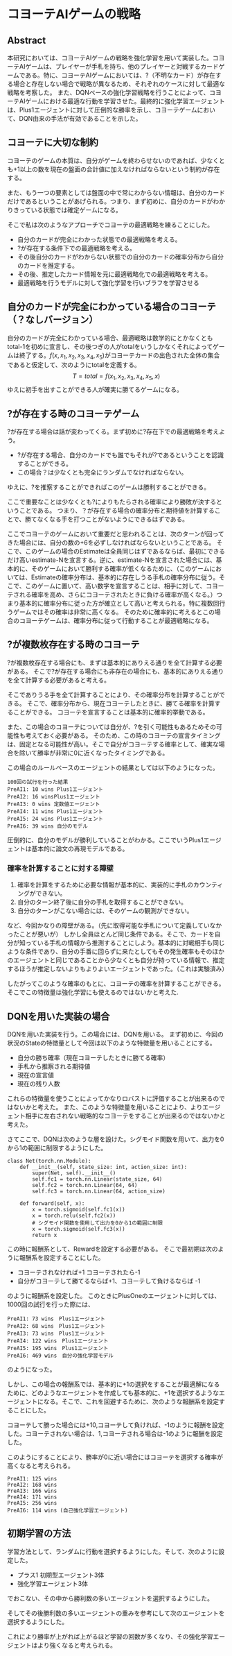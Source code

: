 # コヨーテAIゲームの戦略

## Abstract

本研究においては、コヨーテAIゲームの戦略を強化学習を用いて実装した。コヨーテAIゲームは、プレイヤーが手札を持ち、他のプレイヤーと対戦するカードゲームである。特に、コヨーテAIゲームにおいては、?（不明なカード）が存在する場合と存在しない場合で戦略が異なるため、それぞれのケースに対して最適な戦略を考察した。
また、DQNベースの強化学習戦略を行うことによって、コヨーテAIゲームにおける最適な行動を学習させた。最終的に強化学習エージェントは、Plus1エージェントに対して圧倒的な勝率を示し、コヨーテゲームにおいて、DQN由来の手法が有効であることを示した。

## コヨーテに大切な制約

コヨーテのゲームの本質は、自分がゲームを終わらせないのであれば、少なくとも+1以上の数を現在の盤面の合計値に加えなければならないという制約が存在する。

また、もう一つの要素としては盤面の中で常にわからない情報は、自分のカードだけであるということがあげられる。つまり、まず初めに、自分のカードがわかりきっている状態では確定ゲームになる。

そこで私は次のようなアプローチでコヨーテの最適戦略を練ることにした。

- 自分のカードが完全にわかった状態での最適戦略を考える。
- ?が存在する条件下での最適戦略を考える。
- その後自分のカードがわからない状態での自分のカードの確率分布から自分のカードを推定する。
- その後、推定したカード情報を元に最適戦略化での最適戦略を考える。
- 最適戦略を行うモデルに対して強化学習を行いブラフを学習させる


## 自分のカードが完全にわかっている場合のコヨーテ（？なしバージョン）

自分のカードが完全にわかっている場合、最適戦略は数学的にとかなくともtotal-1を初めに宣言し、その後つぎの人がtotalをいうしかなくそれによってゲームは終了する。$f(x,x_1,x_2,x_3,x_4,x_5)$がコヨーテカードの出色された全体の集合であると仮定して、次のようにtotalを定義する。
$$
    T = total = f(x_1, x_2, x_3, x_4,x_5 ,x)
$$
ゆえに初手を出すことができる人が確実に勝てるゲームになる。

## ?が存在する時のコヨーテゲーム


?が存在する場合は話が変わってくる。まず初めに?存在下での最適戦略を考えよう。

- ?が存在する場合、自分のカードでも誰でもそれが?であるということを認識することができる。
- この場合？は少なくとも完全にランダムでなければならない。

ゆえに、?を推察することができればこのゲームは勝利することができる。

ここで重要なことは少なくとも?によりもたらされる確率により勝敗が決するということである。
つまり、？が存在する場合の確率分布と期待値を計算することで、勝てなくなる手を打つことがないようにできるはずである。

ここでコヨーテのゲームにおいて重要だと思われることは、次のターンが回ってきた場合には、自分の数の+6を必ずしなければならないということである。
そこで、このゲームの場合のEstimateは全員同じはずであるならば、最初にできるだけ高いestimate-Nを宣言する。逆に、estimate-Nを宣言された場合には、基本的に、そのゲームにおいて勝利する確率が低くなるために、（このゲームにおいては、Estimateの確率分布は、基本的に存在しうる手札の確率分布に従う。そこで、このゲームに置いて、高い数字を宣言することは、相手に対して、コヨーテされる確率を高め、さらにコヨーテされたときに負ける確率が高くなる。）つまり基本的に確率分布に従った方が確立として高いと考えられる。特に複数回行うゲームではその確率は非常に高くなる。
そのために確率的に考えるとこの場合のコヨーテゲームは、確率分布に従って行動することが最適戦略になる。



## ?が複数枚存在する時のコヨーテ

?が複数枚存在する場合にも、まずは基本的にありえる通りを全て計算する必要がある。
そこで?が存在する場合にも非存在の場合にも、基本的にありえる通りを全て計算する必要があると考える。

そこでありうる手を全て計算することにより、その確率分布を計算することができる。
そこで、確率分布から、現在コヨーテしたときに、勝てる確率を計算することができる。
コヨーテを宣言することは基本的に確率的挙動である。

また、この場合のコヨーテについては自分が、?を引く可能性もあるためその可能性も考えておく必要がある。
そのため、この時のコヨーテの宣言タイミングは、固定となる可能性が高い。そこで自分がコヨーテする確率として、確実な場合を除いて勝率が非常に0に近くなったタイミングである。

この場合のルールベースのエージェントの結果としては以下のようになった。
```
100回の試行を行った結果
PreAI1: 10 wins Plus1エージェント
PreAI2: 16 winsPlus1エージェント
PreAI3: 0 wins 定数値エージェント
PreAI4: 11 wins Plus1エージェント
PreAI5: 24 wins Plus1エージェント
PreAI6: 39 wins 自分のモデル
```
圧倒的に、自分のモデルが勝利していることがわかる。ここでいうPlus1エージェントは基本的に論文の再現モデルである。

### 確率を計算することに対する障壁

1. 確率を計算をするために必要な情報が基本的に、実装的に手札のカウンティングができない。
2. 自分のターン終了後に自分の手札を取得することができない。
3. 自分のターンがこない場合には、そのゲームの観測ができない。

など、今回かなりの障壁がある。（先に取得可能な手札について定義していなかったことが悪いが）
しかし全員ほとんど同じ条件である。そこで、カードを自分が知っている手札の情報から推測することにしよう。基本的に対戦相手も同じような条件であり、自分の手番に回らずに来たとしてもその発生確率もそのほかのエージェントと同じであることから少なくとも自分が持っている情報で、推定するほうが推定しないよりもよりよいエージェントであった。（これは実験済み）

したがってこのような確率のもとに、コヨーテの確率を計算することができる。そこでこの特徴量は強化学習にも使えるのではないかと考えた.

## DQNを用いた実装の場合

DQNを用いた実装を行う。この場合には、DQNを用いる。
まず初めに、今回の状況のStateの特徴量として今回は以下のような特徴量を用いることにする。

- 自分の勝ち確率（現在コヨーテしたときに勝てる確率）
- 手札から推察される期待値
- 現在の宣言値
- 現在の残り人数

これらの特徴量を使うことによってかなりロバストに評価することが出来るのではないかと考えた。
また、このような特徴量を用いることにより、よりエージェント相手に左右されない戦略的なコヨーテをすることが出来るのではないかと考えた。

さてここで、DQNは次のような層を設けた。シグモイド関数を用いて、出力を0から1の範囲に制限するようにした。

```
class Net(torch.nn.Module):
    def __init__(self, state_size: int, action_size: int):
        super(Net, self).__init__()
        self.fc1 = torch.nn.Linear(state_size, 64)
        self.fc2 = torch.nn.Linear(64, 64)
        self.fc3 = torch.nn.Linear(64, action_size)

    def forward(self, x):
        x = torch.sigmoid(self.fc1(x))
        x = torch.relu(self.fc2(x))
        # シグモイド関数を使用して出力を0から1の範囲に制限
        x = torch.sigmoid(self.fc3(x))
        return x
```
この時に報酬系として、Rewardを設定する必要がある。
そこで最初期は次のように報酬系を設定することにした。

- コヨーテされなければ+1 コヨーテされたら-1
- 自分がコヨーテして勝てるならば+1、コヨーテして負けるならば -1

のように報酬系を設定した。
このときにPlusOneのエージェントに対しては、1000回の試行を行った際には、
```
PreAI1: 73 wins　Plus1エージェント
PreAI2: 68 wins　Plus1エージェント
PreAI3: 73 wins　Plus1エージェント
PreAI4: 122 wins　Plus1エージェント
PreAI5: 195 wins　Plus1エージェント
PreAI6: 469 wins　自分の強化学習モデル

```
のようになった。


しかし、この場合の報酬系では、基本的に+1の選択をすることが最適解になるために、どのようなエージェントを作成しても基本的に、+1を選択するようなエージェントになる。そこで、これを回避するために、次のような報酬系を設定することにした。

コヨーテして勝った場合には+10,コヨーテして負ければ、-1のように報酬を設定した。コヨーテされない場合は、1,コヨーテされる場合は-1のように報酬を設定した。

このようにすることにより、勝率が0に近い場合にはコヨーテを選択する確率が高くなると考えられる。

```
PreAI1: 125 wins 
PreAI2: 168 wins
PreAI3: 166 wins 
PreAI4: 171 wins 
PreAI5: 256 wins 
PreAI6: 114 wins (自己強化学習エージェント)
```




## 初期学習の方法

学習方法として、ランダムに行動を選択するようにした。そして、次のように設定した。

- プラス1 初期型エージェント3体
- 強化学習エージェント3体

でおこない、その中から勝利数の多いエージェントを選択するようにした。

そしてその後勝利数の多いエージェントの重みを参考にして次のエージェントを選択するようにした。

これにより勝率が上がれば上がるほど学習の回数が多くなり、その強化学習エージェントはより強くなると考えられる。




